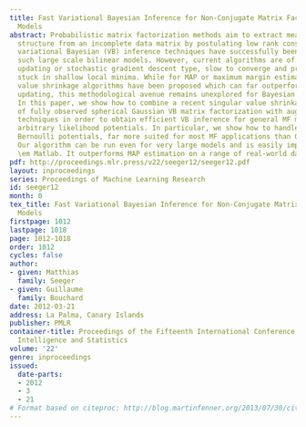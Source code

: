 ```yaml
---
title: Fast Variational Bayesian Inference for Non-Conjugate Matrix Factorization
  Models
abstract: Probabilistic matrix factorization methods aim to extract meaningful correlation
  structure from an incomplete data matrix by postulating low rank constraints. Recently,
  variational Bayesian (VB) inference techniques have successfully been applied to
  such large scale bilinear models. However, current algorithms are of the alternate
  updating or stochastic gradient descent type, slow to converge and prone to getting
  stuck in shallow local minima. While for MAP or maximum margin estimation, singular
  value shrinkage algorithms have been proposed which can far outperform alternate
  updating, this methodological avenue remains unexplored for Bayesian techniques.
  In this paper, we show how to combine a recent singular value shrinkage characterization
  of fully observed spherical Gaussian VB matrix factorization with augmented Lagrangian
  techniques in order to obtain efficient VB inference for general MF models with
  arbitrary likelihood potentials. In particular, we show how to handle Poisson and
  Bernoulli potentials, far more suited for most MF applications than Gaussian likelihoods.
  Our algorithm can be run even for very large models and is easily implemented in
  \em Matlab. It outperforms MAP estimation on a range of real-world datasets.
pdf: http://proceedings.mlr.press/v22/seeger12/seeger12.pdf
layout: inproceedings
series: Proceedings of Machine Learning Research
id: seeger12
month: 0
tex_title: Fast Variational Bayesian Inference for Non-Conjugate Matrix Factorization
  Models
firstpage: 1012
lastpage: 1018
page: 1012-1018
order: 1012
cycles: false
author:
- given: Matthias
  family: Seeger
- given: Guillaume
  family: Bouchard
date: 2012-03-21
address: La Palma, Canary Islands
publisher: PMLR
container-title: Proceedings of the Fifteenth International Conference on Artificial
  Intelligence and Statistics
volume: '22'
genre: inproceedings
issued:
  date-parts:
  - 2012
  - 3
  - 21
# Format based on citeproc: http://blog.martinfenner.org/2013/07/30/citeproc-yaml-for-bibliographies/
---
```

